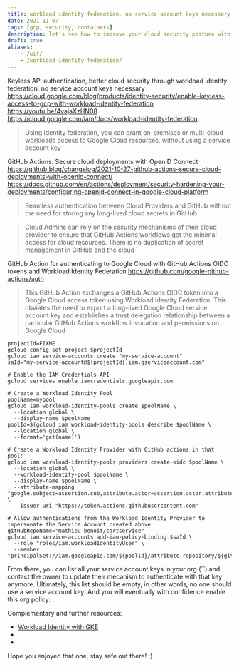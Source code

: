 ```yaml
---
title: workload identity federation, no service account keys necessary anymore
date: 2021-11-07
tags: [gcp, security, containers]
description: let's see how to improve your cloud security posture with workload identity federation, no service account keys necessary anymore - let's see that in actions with GitHub actions.
draft: true
aliases:
    - /wif/
    - /workload-identity-federation/
---
```

Keyless API authentication, better cloud security through workload identity federation, no service account keys necessary
https://cloud.google.com/blog/products/identity-security/enable-keyless-access-to-gcp-with-workload-identity-federation
https://youtu.be/4vajaXzHN08
https://cloud.google.com/iam/docs/workload-identity-federation

> Using identity federation, you can grant on-premises or multi-cloud workloads access to Google Cloud resources, without using a service account key

GitHub Actions: Secure cloud deployments with OpenID Connect
https://github.blog/changelog/2021-10-27-github-actions-secure-cloud-deployments-with-openid-connect/
https://docs.github.com/en/actions/deployment/security-hardening-your-deployments/configuring-openid-connect-in-google-cloud-platform

> Seamless authentication between Cloud Providers and GitHub without the need for storing any long-lived cloud secrets in GitHub

> Cloud Admins can rely on the security mechanisms of their cloud provider to ensure that GitHub Actions workflows get the minimal access for cloud resources. There is no duplication of secret management in GitHub and the cloud

GitHub Action for authenticating to Google Cloud with GitHub Actions OIDC tokens and Workload Identity Federation
https://github.com/google-github-actions/auth

> This GitHub Action exchanges a GitHub Actions OIDC token into a Google Cloud access token using Workload Identity Federation. This obviates the need to export a long-lived Google Cloud service account key and establishes a trust delegation relationship between a particular GitHub Actions workflow invocation and permissions on Google Cloud

```
projectId=FIXME
gcloud config set project $projectId
gcloud iam service-accounts create "my-service-account"
saId="my-service-account@${projectId}.iam.gserviceaccount.com"

# Enable the IAM Credentials API
gcloud services enable iamcredentials.googleapis.com

# Create a Workload Identity Pool
poolName=mypool
gcloud iam workload-identity-pools create $poolName \
  --location global \
  --display-name $poolName
poolId=$(gcloud iam workload-identity-pools describe $poolName \
  --location global \
  --format='get(name)')

# Create a Workload Identity Provider with GitHub actions in that pool:
gcloud iam workload-identity-pools providers create-oidc $poolName \
  --location global \
  --workload-identity-pool $poolName \
  --display-name $poolName \
  --attribute-mapping "google.subject=assertion.sub,attribute.actor=assertion.actor,attribute.aud=assertion.aud" \
  --issuer-uri "https://token.actions.githubusercontent.com"

# Allow authentications from the Workload Identity Provider to impersonate the Service Account created above
gitHubRepoName="mathieu-benoit/cartservice"
gcloud iam service-accounts add-iam-policy-binding $saId \
  --role "roles/iam.workloadIdentityUser" \
  --member "principalSet://iam.googleapis.com/${poolId}/attribute.repository/${gitHubRepoName}"
```


From there, you can list all your service account keys in your org (``) and contact the owner to update their mecanism to authenticate with that key anymore. Ultimately, this list should be empty, in other words, no one should use a service account key! And you will eventually with confidence enable this org policy: .

Complementary and further resources:
- [Workload Identity with GKE](my-own-blog)
- []()
- []()

Hope you enjoyed that one, stay safe out there! ;)